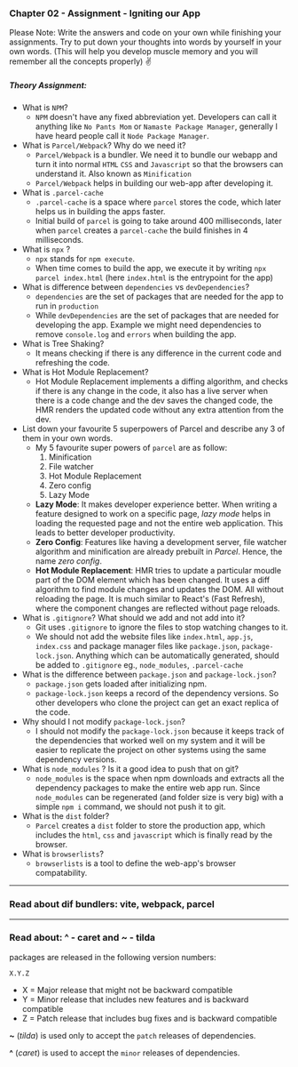 ### Chapter 02 - Assignment - Igniting our App

Please Note: Write the answers and code on your own while finishing your assignments. Try to
put down your thoughts into words by yourself in your own words. (This will help you develop
muscle memory and you will remember all the concepts properly) ✌

##### Theory Assignment:
- What is `NPM`?
  - `NPM` doesn't have any fixed abbreviation yet. Developers can call it anything like `No Pants Mom` or `Namaste Package Manager`, generally I have heard people call it `Node Package Manager`.
- What is `Parcel/Webpack`? Why do we need it?
  - `Parcel/Webpack` is a bundler. We need it to bundle our webapp and turn it into normal `HTML` `CSS` and `Javascript` so that the browsers can understand it. Also known as `Minification`
  - `Parcel/Webpack` helps in building our web-app after developing it.
- What is `.parcel-cache`
  - `.parcel-cache` is a space where `parcel` stores the code, which later helps us in building the apps faster.
  - Initial build of `parcel` is going to take around 400 milliseconds, later when `parcel` creates a `parcel-cache` the build finishes in 4 milliseconds.
- What is `npx` ?
  - `npx` stands for `npm execute`.
  - When time comes to build the app, we execute it by writing `npx parcel index.html` (here `index.html` is the entrypoint for the app)
- What is difference between `dependencies` vs `devDependencies`?
  - `dependencies` are the set of packages that are needed for the app to run in `production`
  - While `devDependencies` are the set of packages that are needed for developing the app. Example we might need dependencies to remove `console.log` and `errors` when building the app.
- What is Tree Shaking?
  - It means checking if there is any difference in the current code and refreshing the code.
- What is Hot Module Replacement?
  - Hot Module Replacement implements a diffing algorithm, and checks if there is any change in the code, it also has a live server when there is a code change and the dev saves the changed code, the HMR renders the updated code without any extra attention from the dev.
- List down your favourite 5 superpowers of Parcel and describe any 3 of them in your
own words.
  - My 5 favourite super powers of `parcel` are as follow:
    1. Minification
    2. File watcher
    3. Hot Module Replacement
    4. Zero config
    5. Lazy Mode
  - __Lazy Mode__: It makes developer experience better. When writing a feature designed to work on a specific page, _lazy mode_ helps in loading the requested page and not the entire web application.
  This leads to better developer productivity.
  - __Zero Config__: Features like having a development server, file watcher algorithm and minification are already prebuilt in _Parcel_. Hence, the name _zero config_.
  - __Hot Module Replacement__: HMR tries to update a particular moudle part of the DOM element which has been changed. It uses a diff algorithm to find module changes and updates the DOM. All without reloading the page.
  It is much similar to React's (Fast Refresh), where the component changes are reflected without page reloads.
- What is `.gitignore`? What should we add and not add into it?
  - Git uses `.gitignore` to ignore the files to stop watching changes to it.
  - We should not add the website files like `index.html`, `app.js`, `index.css` and package manager files like `package.json`, `package-lock.json`. 
  Anything which can be automatically generated, should be added to `.gitignore` eg., `node_modules`, `.parcel-cache`
- What is the difference between `package.json` and `package-lock.json`?
  - `package.json` gets loaded after initializing npm.
  - `package-lock.json` keeps a record of the dependency versions. So other developers who clone the project can get an exact replica of the code.
- Why should I not modify `package-lock.json`?
  - I should not modify the `package-lock.json` because it keeps track of the dependencies that worked well on my system and it will be easier to replicate the project on other systems using the same dependency versions.
- What is `node_modules` ? Is it a good idea to push that on git?
  - `node_modules` is the space when npm downloads and extracts all the dependency packages to make the entire web app run.
  Since `node_modules` can be regenerated (and folder size is very big) with a simple `npm i` command, we should not push it to git.
- What is the `dist` folder?
  - `Parcel` creates a `dist` folder to store the production app, which includes the `html`, `css` and `javascript` which is finally read by the browser.
- What is `browserlists`?
  - `browserlists` is a tool to define the web-app's browser compatability.

---
### __Read about dif bundlers: vite, webpack, parcel__

---
### __Read about: ^ - caret and ~ - tilda__
packages are released in the following version numbers:

`X.Y.Z`
  - X = Major release that might not be backward compatible
  - Y = Minor release that includes new features and is backward compatible
  - Z = Patch release that includes bug fixes and is backward compatible

__~__ (_tilda_) is used only to accept the `patch` releases of dependencies.

__^__ (_caret_) is used to accept the `minor` releases of dependencies.

